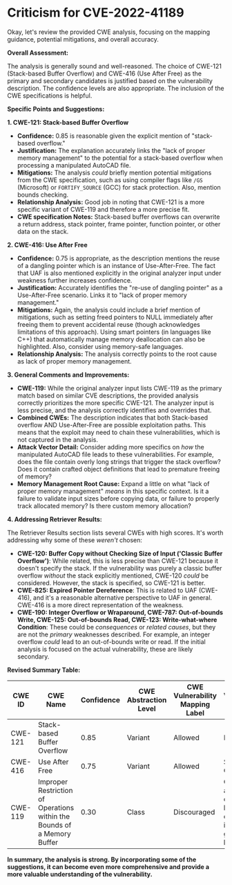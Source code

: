 # Criticism for CVE-2022-41189

Okay, let's review the provided CWE analysis, focusing on the mapping guidance, potential mitigations, and overall accuracy.

**Overall Assessment:**

The analysis is generally sound and well-reasoned. The choice of CWE-121 (Stack-based Buffer Overflow) and CWE-416 (Use After Free) as the primary and secondary candidates is justified based on the vulnerability description. The confidence levels are also appropriate. The inclusion of the CWE specifications is helpful.

**Specific Points and Suggestions:**

**1. CWE-121: Stack-based Buffer Overflow**

*   **Confidence:** 0.85 is reasonable given the explicit mention of "stack-based overflow."
*   **Justification:** The explanation accurately links the "lack of proper memory management" to the potential for a stack-based overflow when processing a manipulated AutoCAD file.
*   **Mitigations:** The analysis *could* briefly mention potential mitigations from the CWE specification, such as using compiler flags like `/GS` (Microsoft) or `FORTIFY_SOURCE` (GCC) for stack protection. Also, mention bounds checking.
*   **Relationship Analysis:** Good job in noting that CWE-121 is a more specific variant of CWE-119 and therefore a more precise fit.
*   **CWE specification Notes:** Stack-based buffer overflows can overwrite a return address, stack pointer, frame pointer, function pointer, or other data on the stack.

**2. CWE-416: Use After Free**

*   **Confidence:** 0.75 is appropriate, as the description mentions the reuse of a dangling pointer which is an instance of Use-After-Free. The fact that UAF is also mentioned explicitly in the original analyzer input under weakness further increases confidence.
*   **Justification:**  Accurately identifies the "re-use of dangling pointer" as a Use-After-Free scenario. Links it to "lack of proper memory management."
*   **Mitigations:** Again, the analysis could include a brief mention of mitigations, such as setting freed pointers to NULL immediately after freeing them to prevent accidental reuse (though acknowledges limitations of this approach). Using smart pointers (in languages like C++) that automatically manage memory deallocation can also be highlighted. Also, consider using memory-safe languages.
*   **Relationship Analysis:** The analysis correctly points to the root cause as lack of proper memory management.

**3. General Comments and Improvements:**

*   **CWE-119:**  While the original analyzer input lists CWE-119 as the primary match based on similar CVE descriptions, the provided analysis correctly prioritizes the more specific CWE-121. The analyzer input is less precise, and the analysis correctly identifies and overrides that.
*   **Combined CWEs:** The description indicates that both Stack-based overflow AND Use-After-Free are possible exploitation paths. This means that the exploit may need to chain these vulnerabilities, which is not captured in the analysis.
*   **Attack Vector Detail:** Consider adding more specifics on *how* the manipulated AutoCAD file leads to these vulnerabilities. For example, does the file contain overly long strings that trigger the stack overflow? Does it contain crafted object definitions that lead to premature freeing of memory?
*   **Memory Management Root Cause:** Expand a little on what "lack of proper memory management" *means* in this specific context. Is it a failure to validate input sizes before copying data, or failure to properly track allocated memory? Is there custom memory allocation?

**4. Addressing Retriever Results:**

The Retriever Results section lists several CWEs with high scores. It's worth addressing why some of these *weren't* chosen:

*   **CWE-120: Buffer Copy without Checking Size of Input ('Classic Buffer Overflow')**: While related, this is less precise than CWE-121 because it doesn't specify the stack. If the vulnerability was purely a classic buffer overflow *without* the stack explicitly mentioned, CWE-120 *could* be considered. However, the stack is specified, so CWE-121 is better.
*   **CWE-825: Expired Pointer Dereference**: This is related to UAF (CWE-416), and it's a reasonable alternative perspective to UAF in general.  CWE-416 is a more direct representation of the weakness.
*   **CWE-190: Integer Overflow or Wraparound, CWE-787: Out-of-bounds Write, CWE-125: Out-of-bounds Read, CWE-123: Write-what-where Condition**:  These could be *consequences* or *related causes*, but they are not the *primary* weaknesses described. For example, an integer overflow *could* lead to an out-of-bounds write or read. If the initial analysis is focused on the actual vulnerability, these are likely secondary.

**Revised Summary Table:**

| CWE ID | CWE Name | Confidence | CWE Abstraction Level | CWE Vulnerability Mapping Label | CWE-Vulnerability Mapping Notes |
|---|---|---|---|---|---|
| CWE-121 | Stack-based Buffer Overflow | 0.85 | Variant | Allowed | Primary CWE |
| CWE-416 | Use After Free | 0.75 | Variant | Allowed | Secondary Candidate |
| CWE-119 | Improper Restriction of Operations within the Bounds of a Memory Buffer | 0.30 | Class | Discouraged | Can be seen as the class of the stack-based buffer overflow, but it is more general and less precise. |

**In summary, the analysis is strong. By incorporating some of the suggestions, it can become even more comprehensive and provide a more valuable understanding of the vulnerability.**